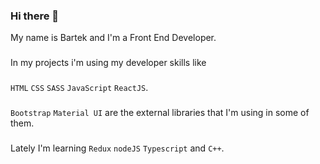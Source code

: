 ### Hi there 👋

My name is Bartek and I'm a Front End Developer.
###
In my projects i'm using my developer skills like 
###
`HTML` `CSS` `SASS` `JavaScript` `ReactJS`.
###
`Bootstrap` `Material UI`
are the external libraries that I'm using in some of them.
###
Lately I'm learning `Redux` `nodeJS` `Typescript` and `C++`.


<!--
**bartekwawrzkowicz/bartekwawrzkowicz** is a ✨ _special_ ✨ repository because its `README.md` (this file) appears on your GitHub profile.

Here are some ideas to get you started:

- 🔭 I’m currently working on ...
- 🌱 I’m currently learning ...
- 👯 I’m looking to collaborate on ...
- 🤔 I’m looking for help with ...
- 💬 Ask me about ...
- 📫 How to reach me: ...
- 😄 Pronouns: ...
- ⚡ Fun fact: ...
-->
